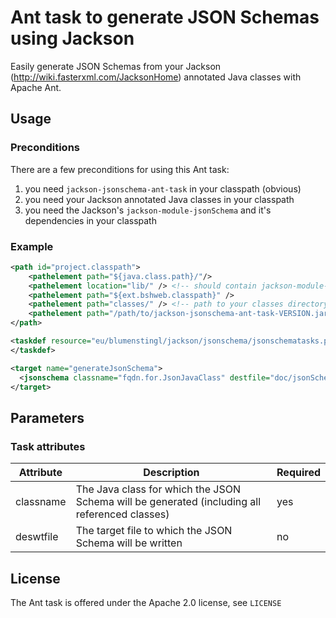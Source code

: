 # Ant task to generate JSON Schemas using Jackson

Easily generate JSON Schemas from your Jackson (http://wiki.fasterxml.com/JacksonHome) annotated Java classes with Apache Ant.

## Usage

### Preconditions

There are a few preconditions for using this Ant task:
1. you need ```jackson-jsonschema-ant-task``` in your classpath (obvious)
2. you need your Jackson annotated Java classes in your classpath
3. you need the Jackson's ```jackson-module-jsonSchema``` and it's dependencies in your classpath

### Example

```xml
<path id="project.classpath">
	<pathelement path="${java.class.path}/"/>
    <pathelement location="lib/" /> <!-- should contain jackson-module-jsonSchema and it's dependencies -->
	<pathelement path="${ext.bshweb.classpath}" />
	<pathelement path="classes/" /> <!-- path to your classes directory where you have the class for which you want to generate the JSON schema -->
	<pathelement path="/path/to/jackson-jsonschema-ant-task-VERSION.jar" />
</path>

<taskdef resource="eu/blumenstingl/jackson/jsonschema/jsonschematasks.properties" classpathref="project.classpath">
</taskdef>

<target name="generateJsonSchema">
  <jsonschema classname="fqdn.for.JsonJavaClass" destfile="doc/jsonSchema/test.jsonschema" />
</target>
```

## Parameters
### Task attributes

Attribute   | Description | Required
----------- | ----------- | ------------------
classname   | The Java class for which the JSON Schema will be generated (including all referenced classes) | yes
deswtfile   | The target file to which the JSON Schema will be written | no

## License

The Ant task is offered under the Apache 2.0 license, see ```LICENSE```

